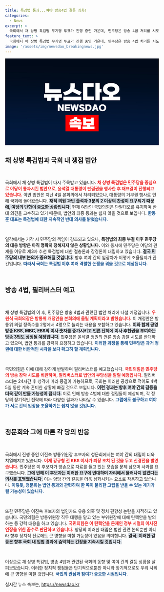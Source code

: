 ```yaml
---
title: 특검법 통과...여야 방송4법 갈등 심화!
categories:
  - News
excerpt: >
  국회에서 채 상병 특검법 무기명 투표가 진행 중인 가운데, 민주당은 방송 4법 처리를 시도하지만 국민의힘은 필리버스터로 맞서고 있습니다. 긴장감 넘치는 여야의 대립이 예상됩니다!
feature_text: >
  국회에서 채 상병 특검법 무기명 투표가 진행 중인 가운데, 민주당은 방송 4법 처리를 시도하지만 국민의힘은 필리버스터로 맞서고 있습니다. 긴장감 넘치는 여야의 대립이 예상됩니다!
image: '/assets/img/newsdao_breakingnews.jpg'
---
```


<p><img src="/assets/img/newsdao_breakingnews.jpg" alt="firstkoreanews 속보" /></p>

<h2 data-ke-size="size26">채 상병 특검법과 국회 내 쟁점 법안</h2>

<p data-ke-size="size16">&nbsp;</p>

<p>국회에서 채 상병 특검법이 다시 주목받고 있습니다. <b><span style="color: #ee2323;">채 상병 특검법은 민주당을 중심으로 야당이 통과시킨 법안으로, 윤석열 대통령이 판결권을 행사한 후 재표결이 진행되고 있습니다.</span></b> 이번 법안은 지난 4일 본회의에서 처리되었으나, 대통령의 거부권 행사로 인해 국회에 돌아왔습니다. <b><span style="background-color: #21538527;">재적 의원 과반 출석과 3분의 2 이상의 찬성이 요구되기 때문에, 여당의 단합이 중요한 상황입니다.</span></b> 현재 여당인 국민의힘은 단일대오를 유지하며 반대 의견을 고수하고 있기 때문에, 법안의 최종 통과는 쉽지 않을 것으로 보입니다. <b><span style="color: #1a5490;">한동훈 대표는 특검법에 대한 지속적인 반대 의사를 밝혔습니다.</span></b></p>

<p data-ke-size="size16">&nbsp;</p>

<p>일각에서는 기각 시 민주당의 책임이 강조되고 있으나, <b><span style="ee2323;">특검법의 최종 부결 이후 민주당의 대응 방향은 아직 명확히 정해지지 않은 상황입니다.</span></b> 이와 동시에 민주당은 여당의 견제를 이유로 제3자 추천 특검법에 대한 절충론과 강경론이 대립하고 있습니다. <b><span style="background-color: #21538527;">결국 민주당의 내부 논의가 중요해질 것입니다.</span></b> 향후 여야 간의 입장차가 어떻게 조율될지가 관건입니다. <b><span style="color: #1a5490;">따라서 국회는 특검법 이후 여러 격렬한 논쟁을 겪을 것으로 예상됩니다.</span></b></p>

<p data-ke-size="size16">&nbsp;</p>

<h2 data-ke-size="size26">방송 4법, 필리버스터 예고</h2>

<p data-ke-size="size16">&nbsp;</p>

<p>채 상병 특검법의 이 후, 민주당은 방송 4법과 관련된 법안 처리에 나설 예정입니다. <b><span style="color: #ee2323;">우원식 국회의장은 방통위 개정안을 본회의에 올릴 계획이라고 밝혔습니다.</span></b> 이 개정안은 방통위 의결 정족수를 2명에서 4명으로 늘리는 내용을 포함하고 있습니다. <b><span style="background-color: #21538527;">이와 함께 공영방송 KBS, MBC, EBS의 이사 숫자를 증가시키고 언론 단체에 이사 추천권을 부여하는 방송 3법도 상정될 예정입니다.</span></b> 민주당은 윤석열 정권의 언론 방송 강탈 시도를 반대하고 있으며, 법안 통과를 강력히 요청하고 있습니다. <b><span style="color: #1a5490;">이러한 과정을 통해 민주당은 과거 정권에 대한 비판적인 시각을 보다 확고히 할 계획입니다.</span></b></p>

<p data-ke-size="size16">&nbsp;</p>

<p>국민의힘은 이에 대해 강하게 반발하며 필리버스터를 예고했습니다. <b><span style="color: #ee2323;">국민의힘은 민주당의 방송 장악 시도를 비판하며, 필리버스터로 법안의 부당성을 알릴 예정입니다.</span></b> 필리버스터는 24시간 후 성격에 따라 종결이 가능하므로, 국회는 이러한 공방으로 적어도 4박 5일 동안 계속 혼미한 상황에 빠질 것으로 보입니다. <b><span style="background-color: #21538527;">이런 경과는 향후 여야 간의 갈등을 더욱 깊이 만들 가능성이 큽니다.</span></b> 이로 인해 방송 4법에 대한 걸림돌이 예상되며, 각 정당의 장기적인 전략에 따라 다양한 결과가 나타날 수 있습니다. <b><span style="color: #1a5490;">그럼에도 불구하고 여야가 서로 간의 입장을 조율하기는 쉽지 않을 것입니다.</span></b></p>

<p data-ke-size="size16">&nbsp;</p>

<h2 data-ke-size="size26">청문회와 그에 따른 각 당의 반응</h2>

<p data-ke-size="size16">&nbsp;</p>

<p>국회에서 진행 중인 이진숙 방통위원장 후보자의 청문회에서는 여야 간의 대립이 더욱 치열해지고 있습니다. <b><span style="color: #ee2323;">어제 강규형 전 KBS 이사가 퇴장 조치 된 것을 두고 신경전을 벌였습니다.</span></b> 민주당은 이 후보자가 양손으로 자료를 들고 있는 모습을 문제 삼으며 사과를 요구했습니다. <b><span style="background-color: #21538527;">그에 반해 이 후보자는 이러한 요구에 반대하며 자리에서 물러나지 않겠다는 의사를 표명했습니다.</span></b> 이는 양당 간의 갈등을 더욱 심화시키는 요소로 작용하고 있습니다. <b><span style="color: #1a5490;">이렇듯, 청문회는 법안 통과와 관련하여 한 쪽이 불리한 고립을 받을 수 있는 계기가 될 가능성이 있습니다.</span></b></p>

<p data-ke-size="size16">&nbsp;</p>

<p>또한 민주당은 이진숙 후보자의 법인카드 유용 의혹 및 정치 편향성 논란을 지적하고 있습니다. 국민의힘은 방통위원장 직무 대행을 맡고 있는 부위원장에 대해 탄핵안을 발의하는 등 강력 대응을 하고 있습니다. <b><span style="color: #ee2323;">국민의힘은 이 탄핵안을 문재인 정부 시절의 이사진 연장을 위한 꼼수로 판단하고 있습니다.</span></b> 양당의 이러한 대립은 법안 관련 논의뿐만 아니라 향후 정치적 진로에도 큰 영향을 미칠 가능성이 있음을 의미합니다. <b><span style="background-color: #21538527;">결국, 이러한 갈등은 향후 국회 내 입법 경과에 숨막히는 긴장을 지속시킬 것입니다.</span></b></p>

<p data-ke-size="size16">&nbsp;</p>

<p>이상으로 채 상병 특검법, 방송 4법과 관련된 국회의 동향 및 여야 간의 갈등 상황을 살펴보았습니다. 이러한 정치적 쟁점들은 단기적으로뿐만 아니라 장기적으로도 우리 사회에 큰 영향을 미칠 것입니다. <b><span style="color: #1a5490;">국민의 관심과 참여가 중요한 시점입니다.</span></b></p>
실시간 뉴스 속보는, <a href="https://newsdao.kr" rel="dofollow">https://newsdao.kr</a>


